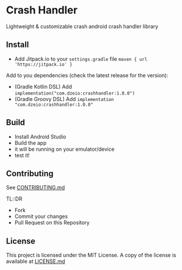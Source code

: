 # Crash Handler

Lightweight & customizable crash android crash handler library

## Install

- Add Jitpack.io to your `settings.gradle` file `maven { url 'https://jitpack.io' }`

Add to you dependencies (check the latest release for the version):
- (Gradle Kotlin DSL) Add `implementation("com.dzeio:crashhandler:1.0.0")` 
- (Gradle Groovy DSL) Add `implementation "com.dzeio:crashhandler:1.0.0" `

## Build

- Install Android Studio
- Build the app
- it will be running on your emulator/device
- test it!

## Contributing

See [CONTRIBUTING.md](https://github.com/dzeiocom/crashhandler/blob/master/CONTRIBUTING.md)

TL::DR

- Fork
- Commit your changes
- Pull Request on this Repository

## License

This project is licensed under the MIT License. A copy of the license is available at [LICENSE.md](https://github.com/dzeiocom/crashhandler/blob/master/LICENSE.md)
